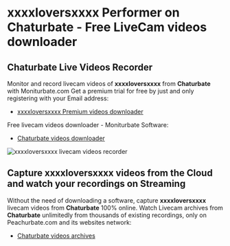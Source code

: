 # xxxxloversxxxx Performer on Chaturbate - Free LiveCam videos downloader

## Chaturbate Live Videos Recorder

Monitor and record livecam videos of **xxxxloversxxxx** from **Chaturbate** with Moniturbate.com
Get a premium trial for free by just and only registering with your Email address:
* [xxxxloversxxxx Premium videos downloader](https://moniturbate.com/request-demo-licence-key.html)

Free livecam videos downloader - Moniturbate Software:
* [Chaturbate videos downloader](https://moniturbate.com/moniturbate-download-software.html)

![xxxxloversxxxx livecam videos recorder](https://peachurnet.com/templates/moniturbate-software.png)


## Capture xxxxloversxxxx videos from the Cloud and watch your recordings on Streaming

Without the need of downloading a software, capture **xxxxloversxxxx** livecam videos from **Chaturbate** 100% online.
Watch Livecam archives from **Chaturbate** unlimitedly from thousands of existing recordings, only on Peachurbate.com and its websites network:
* [Chaturbate videos archives](https://peachurnet.com/)